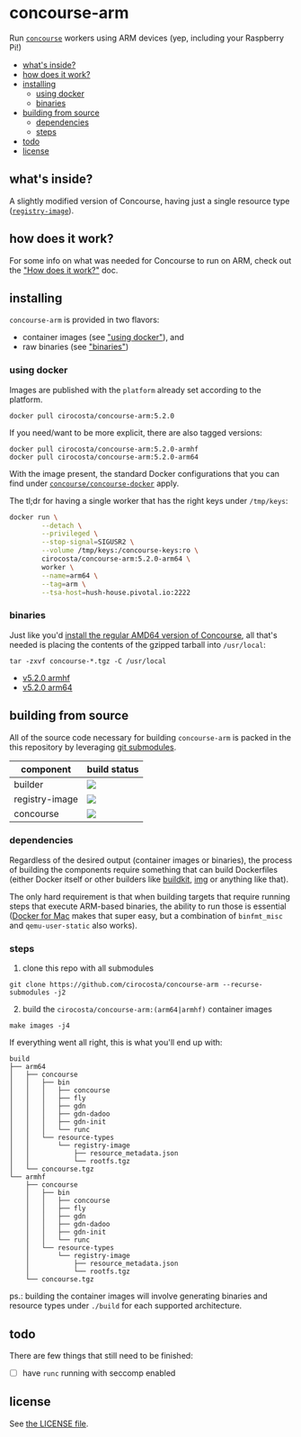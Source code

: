 # concourse-arm

Run [`concourse`](https://concourse-ci.org) workers using ARM devices (yep, including your Raspberry Pi!)

<!-- START doctoc generated TOC please keep comment here to allow auto update -->
<!-- DON'T EDIT THIS SECTION, INSTEAD RE-RUN doctoc TO UPDATE -->


- [what's inside?](#whats-inside)
- [how does it work?](#how-does-it-work)
- [installing](#installing)
  - [using docker](#using-docker)
  - [binaries](#binaries)
- [building from source](#building-from-source)
  - [dependencies](#dependencies)
  - [steps](#steps)
- [todo](#todo)
- [license](#license)

<!-- END doctoc generated TOC please keep comment here to allow auto update -->


## what's inside?

A slightly modified version of Concourse, having just a single resource type ([`registry-image`](https://github.com/concourse/registry-image-resource)).


## how does it work?

For some info on what was needed for Concourse to run on ARM, check out the ["How does it work?"](./docs/how-does-it-work.md) doc.


## installing

`concourse-arm` is provided in two flavors:

- container images (see ["using docker"](#using-docker)), and
- raw binaries (see ["binaries"](#binaries))


### using docker

Images are published with the `platform` already set according to the platform.

```
docker pull cirocosta/concourse-arm:5.2.0
```

If you need/want to be more explicit, there are also tagged versions:

```
docker pull cirocosta/concourse-arm:5.2.0-armhf
docker pull cirocosta/concourse-arm:5.2.0-arm64
```

With the image present, the standard Docker configurations that you can find under [`concourse/concourse-docker`](https://github.com/concourse/concourse-docker) apply.

The tl;dr for having a single worker that has the right keys under `/tmp/keys`:

```sh
docker run \
		--detach \
		--privileged \
		--stop-signal=SIGUSR2 \
		--volume /tmp/keys:/concourse-keys:ro \
		cirocosta/concourse-arm:5.2.0-arm64 \
		worker \
		--name=arm64 \
		--tag=arm \
		--tsa-host=hush-house.pivotal.io:2222
```


### binaries

Just like you'd [install the regular AMD64 version of Concourse](https://concourse-ci.org/install.html#install), all that's needed is placing the contents of the gzipped tarball into `/usr/local`:

```
tar -zxvf concourse-*.tgz -C /usr/local
```

- [v5.2.0 armhf](https://github.com/cirocosta/concourse-arm/releases/download/v5.2.0/concourse-armhf.tgz)
- [v5.2.0 arm64](https://github.com/cirocosta/concourse-arm/releases/download/v5.2.0/concourse-arm64.tgz)


## building from source

All of the source code necessary for building `concourse-arm` is packed in the this repository by leveraging [git submodules](https://git-scm.com/book/en/v2/Git-Tools-Submodules).

| component      | build status |
| -------------- | ------------ |
| builder        | ![](https://hush-house.pivotal.io/api/v1/teams/main/pipelines/concourse-arm/jobs/builder/badge) |
| registry-image | ![](https://hush-house.pivotal.io/api/v1/teams/main/pipelines/concourse-arm/jobs/registry-image-resource/badge) |
| concourse      | ![](https://hush-house.pivotal.io/api/v1/teams/main/pipelines/concourse-arm/jobs/concourse/badge) |


### dependencies

Regardless of the desired output (container images or binaries), the process of building the components require something that can build Dockerfiles (either Docker itself or other builders like [buildkit](https://github.com/moby/buildkit), [img](https://github.com/genuinetools/img) or anything like that).

The only hard requirement is that when building targets that require running steps that execute ARM-based binaries, the ability to run those is essential ([Docker for Mac](https://docs.docker.com/docker-for-mac/install/) makes that super easy, but a combination of `binfmt_misc` and `qemu-user-static` also works).


### steps

1. clone this repo with all submodules

```
git clone https://github.com/cirocosta/concourse-arm --recurse-submodules -j2
```

2. build the `cirocosta/concourse-arm:(arm64|armhf)` container images

```
make images -j4
```

If everything went all right, this is what you'll end up with:

```
build
├── arm64
│   ├── concourse
│   │   ├── bin
│   │   │   ├── concourse
│   │   │   ├── fly
│   │   │   ├── gdn
│   │   │   ├── gdn-dadoo
│   │   │   ├── gdn-init
│   │   │   └── runc
│   │   └── resource-types
│   │       └── registry-image
│   │           ├── resource_metadata.json
│   │           └── rootfs.tgz
│   └── concourse.tgz
└── armhf
    ├── concourse
    │   ├── bin
    │   │   ├── concourse
    │   │   ├── fly
    │   │   ├── gdn
    │   │   ├── gdn-dadoo
    │   │   ├── gdn-init
    │   │   └── runc
    │   └── resource-types
    │       └── registry-image
    │           ├── resource_metadata.json
    │           └── rootfs.tgz
    └── concourse.tgz
```

ps.: building the container images will involve generating binaries and resource types under `./build` for each supported architecture.

## todo

There are few things that still need to be finished:

- [ ] have `runc` running with seccomp enabled

## license

See [the LICENSE file](./LICENSE).

